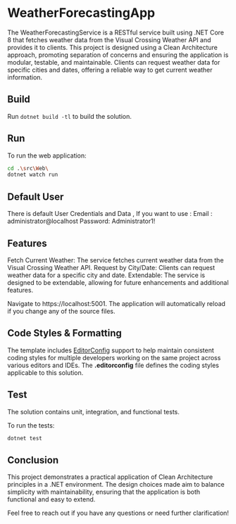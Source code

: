 ﻿# WeatherForecastingApp

The WeatherForecastingService is a RESTful service built using .NET Core 8 that fetches weather data from the Visual Crossing Weather API and provides it to clients. This project is designed using a Clean Architecture approach, promoting separation of concerns and ensuring the application is modular, testable, and maintainable. Clients can request weather data for specific cities and dates, offering a reliable way to get current weather information.

## Build

Run `dotnet build -tl` to build the solution.

## Run

To run the web application:

```bash
cd .\src\Web\
dotnet watch run
```

## Default User
There is default User Credentials and Data , If you want to use :
 Email : administrator@localhost
Password: Administrator1!



## Features 

Fetch Current Weather: The service fetches current weather data from the Visual Crossing Weather API.
Request by City/Date: Clients can request weather data for a specific city and date.
Extendable: The service is designed to be extendable, allowing for future enhancements and additional features.

Navigate to https://localhost:5001. The application will automatically reload if you change any of the source files.

## Code Styles & Formatting

The template includes [EditorConfig](https://editorconfig.org/) support to help maintain consistent coding styles for multiple developers working on the same project across various editors and IDEs. The **.editorconfig** file defines the coding styles applicable to this solution.


## Test

The solution contains unit, integration, and functional tests.

To run the tests:
```bash
dotnet test
```


## Conclusion

This project demonstrates a practical application of Clean Architecture principles in a .NET environment. The design choices made aim to balance simplicity with maintainability, ensuring that the application is both functional and easy to extend.

Feel free to reach out if you have any questions or need further clarification!
